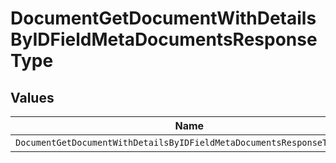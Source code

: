 # DocumentGetDocumentWithDetailsByIDFieldMetaDocumentsResponseType


## Values

| Name                                                                   | Value                                                                  |
| ---------------------------------------------------------------------- | ---------------------------------------------------------------------- |
| `DocumentGetDocumentWithDetailsByIDFieldMetaDocumentsResponseTypeDate` | date                                                                   |